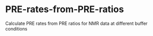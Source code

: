 # PRE-rates-from-PRE-ratios
Calculate PRE rates from PRE ratios for NMR data at different buffer conditions
